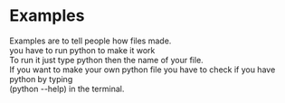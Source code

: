 # Examples  

Examples are to tell people how files made.  
you have to run python to make it work  
To run it just type python then the name of your file.  
If you want to make your own python file you have to check if you have python by typing   
(python --help) in the terminal.  

